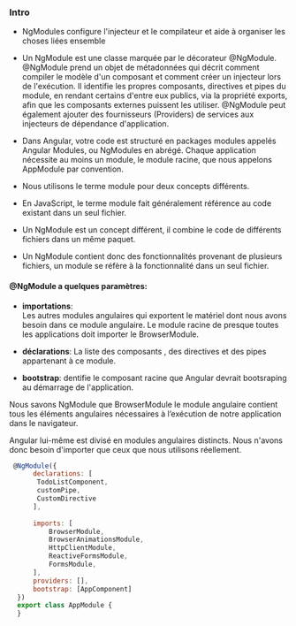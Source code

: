 ### Intro
* NgModules configure l'injecteur et le compilateur et aide à organiser les choses liées ensemble
* Un NgModule est une classe marquée par le décorateur @NgModule. @NgModule prend un objet de métadonnées qui décrit comment compiler le modèle d'un composant et comment créer un injecteur lors de l'exécution. 
 Il identifie les propres composants, directives et pipes du module, en rendant certains d'entre eux publics, via la propriété exports, afin que les composants externes puissent les utiliser.
 @NgModule peut également ajouter des fournisseurs (Providers) de services aux injecteurs de dépendance d'application.
* Dans Angular, votre code est structuré en packages modules appelés Angular Modules,
 ou NgModules en abrégé. Chaque application nécessite au moins un module, 
 le module racine, que nous appelons AppModule par convention.

* Nous utilisons le terme module pour deux concepts différents.
* En JavaScript, le terme module fait généralement référence au code existant dans un seul fichier.
* Un NgModule est un concept différent, il combine le code de différents fichiers dans un même paquet. 
* Un NgModule contient donc des fonctionnalités provenant de plusieurs fichiers, un module se réfère à la fonctionnalité dans un seul fichier.

#### @NgModule a quelques paramètres:

* **importations**:<br>
Les autres modules angulaires qui exportent le matériel dont nous avons besoin dans ce module angulaire.
Le module racine de presque toutes les applications doit importer le BrowserModule.

 


* **déclarations**:
La liste des composants , des directives et des pipes appartenant à ce module.

* **bootstrap**:
dentifie le composant racine que Angular devrait bootsraping au démarrage de l'application.

Nous savons NgModule que BrowserModule le module angulaire contient tous les éléments angulaires nécessaires à l’exécution de notre application dans le navigateur.

Angular lui-même est divisé en modules angulaires distincts. Nous n'avons donc besoin d'importer que ceux que nous utilisons réellement. 


```javascript
 @NgModule({
      declarations: [
       TodoListComponent,
       customPipe,
       CustomDirective
      ],
  
      imports: [
          BrowserModule,
          BrowserAnimationsModule,
          HttpClientModule,
          ReactiveFormsModule,
          FormsModule,
      ],
      providers: [],
      bootstrap: [AppComponent]
  })
  export class AppModule {
  }

```

